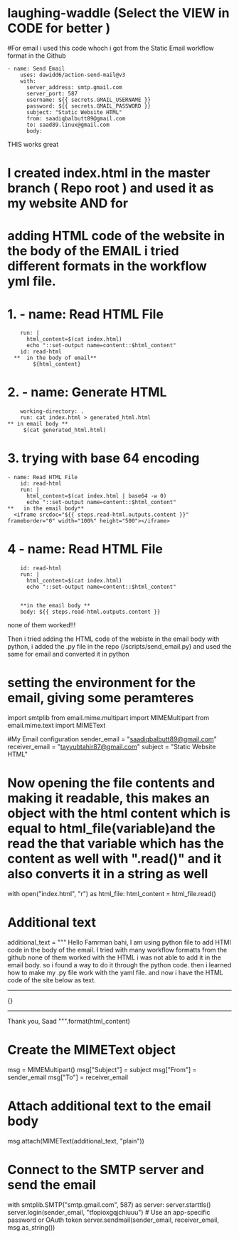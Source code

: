 # laughing-waddle (Select the VIEW in CODE for better )

#For email i used this code whoch i got from the Static Email workflow format in the Github
  
    - name: Send Email
        uses: dawidd6/action-send-mail@v3
        with:
          server_address: smtp.gmail.com
          server_port: 587
          username: ${{ secrets.GMAIL_USERNAME }}
          password: ${{ secrets.GMAIL_PASSWORD }}
          subject: "Static Website HTML"
          from: saadiqbalbutt89@gmail.com
          to: saad89.linux@gmail.com
          body:

 THIS works great 



# I created index.html in the master branch ( Repo root ) and used it as my website AND for 
# adding HTML code of the website in the body of the EMAIL i tried different formats in the workflow yml file. 






  

#  1. - name: Read HTML File
        run: |
          html_content=$(cat index.html)
          echo "::set-output name=content::$html_content"
        id: read-html
      **  in the body of email**
            ${html_content}





# 2.    - name: Generate HTML
        working-directory: .
        run: cat index.html > generated_html.html
    ** in email body **
         $(cat generated_html.html)




# 3.   trying with base 64 encoding
    - name: Read HTML File
        id: read-html
        run: |
          html_content=$(cat index.html | base64 -w 0)
          echo "::set-output name=content::$html_content"
    **   in the email body**
      <iframe srcdoc="${{ steps.read-html.outputs.content }}" frameborder="0" width="100%" height="500"></iframe>


# 4  - name: Read HTML File
        id: read-html
        run: |
          html_content=$(cat index.html)
          echo "::set-output name=content::$html_content"


        **in the email body **
        body: ${{ steps.read-html.outputs.content }}

none of them worked!!!


Then i tried adding the HTML code of the webiste in the email body with python, i added the .py file in the repo (/scripts/send_email.py)
and used the same for email and converted it in python 


# setting the environment for the email, giving some peramteres
import smtplib 
from email.mime.multipart import MIMEMultipart 
from email.mime.text import MIMEText  



#My Email configuration 
sender_email = "saadiqbalbutt89@gmail.com"
receiver_email = "tayyubtahir87@gmail.com"
subject = "Static Website HTML"

# Now opening the file contents and making it readable, this makes an object with the html content which is equal to html_file(variable)and the read the that variable which has the content as well with ".read()" and it also converts it in a string as well
with open("index.html", "r") as html_file:
  html_content = html_file.read()

# Additional text
additional_text = """
Hello Famrman bahi, I am using python file to add HTMl code in the body of the email. I tried with many workflow formatts from the
github none of them worked with the HTML i was not able to add it in the email body.  so i found a way to do it through the python code.
then i learned how to make my .py file work with the yaml file. 
and now i have the HTML code of the site below as text.

---

{}

---

Thank you,
Saad
""".format(html_content)

# Create the MIMEText object
msg = MIMEMultipart()
msg["Subject"] = subject
msg["From"] = sender_email
msg["To"] = receiver_email

# Attach additional text to the email body
msg.attach(MIMEText(additional_text, "plain"))

# Connect to the SMTP server and send the email
with smtplib.SMTP("smtp.gmail.com", 587) as server:
    server.starttls()
    server.login(sender_email, "tfopioxgqjchiuuu")  # Use an app-specific password or OAuth token
    server.sendmail(sender_email, receiver_email, msg.as_string())
